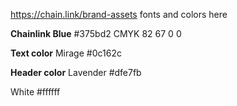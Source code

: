 https://chain.link/brand-assets
fonts and colors here

**Chainlink Blue**
#375bd2
CMYK 82 67 0 0

**Text color**
Mirage
#0c162c

**Header color**
Lavender
#dfe7fb

White
#ffffff
